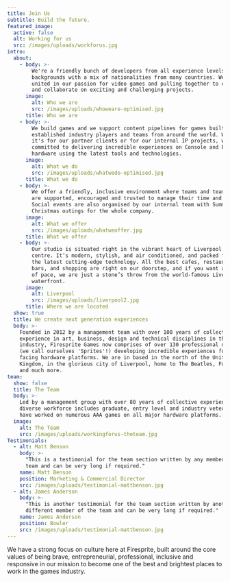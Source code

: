 ```yaml
---
title: Join Us
subtitle: Build the future.
featured_image:
  active: false
  alt: Working for us
  src: /images/uploads/workforus.jpg
intro:
  about:
    - body: >-
        We're a friendly bunch of developers from all experience levels and
        backgrounds with a mix of nationalities from many countries. We are
        united in our passion for video games and pulling together to co-create
        and collaborate on exciting and challenging projects.
      image:
        alt: Who we are
        src: /images/uploads/whoweare-optimised.jpg
      title: Who we are
    - body: >-
        We build games and we support content pipelines for games built by
        established industry players and teams from around the world. Whether
        it's for our partner clients or for our internal IP projects, we're all
        committed to delivering incredible experiences on Console and PC
        hardware using the latest tools and technologies.
      image:
        alt: What we do
        src: /images/uploads/whatwedo-optimised.jpg
      title: What we do
    - body: >-
        We offer a friendly, inclusive environment where teams and team members
        are supported, encouraged and trusted to manage their time and workflow.
        Social events are also organised by our internal team with Summer and
        Christmas outings for the whole company.
      image:
        alt: What we offer
        src: /images/uploads/whatweoffer.jpg
      title: What we offer
    - body: >-
        Our studio is situated right in the vibrant heart of Liverpool city
        centre. It’s modern, stylish, and air conditioned, and packed full of
        the latest cutting-edge technology. All the best cafes, restaurants,
        bars, and shopping are right on our doorstep, and if you want a change
        of pace, we are just a stone’s throw from the world-famous Liverpool
        waterfront.
      image:
        alt: Liverpool
        src: /images/uploads/liverpool2.jpg
      title: Where we are located
  show: true
  title: We create next generation experiences
  body: >-
    Founded in 2012 by a management team with over 100 years of collective
    experience in art, business, design and technical disciplines in the games
    industry, Firesprite Games now comprises of over 130 professional developers
    (we call ourselves 'Sprites'!) developing incredible experiences for future
    facing hardware platforms. We are in based in the north of the United
    Kingdom, in the glorious city of Liverpool, home to The Beatles, Football
    and much more.
team:
  show: false
  title: The Team
  body: >-
    Led by a management group with over 80 years of collective experience our
    diverse workforce includes graduate, entry level and industry veterans who
    have worked on numerous AAA games on all major hardware platforms.
  image:
    alt: The Team
    src: /images/uploads/workingforus-theteam.jpg
Testimonials:
  - alt: Matt Benson
    body: >-
      "This is a testimonial for the team section written by any member of the
      team and can be very long if required."
    name: Matt Benson
    position: Marketing & Commercial Director
    src: /images/uploads/testimonial-mattbenson.jpg
  - alt: James Anderson
    body: >-
      "This is another testimonial for the team section written by another
      different member of the team and can be very long if required."
    name: James Anderson
    position: Bowler
    src: /images/uploads/testimonial-mattbenson.jpg
---
```

We have a strong focus on culture here at Firesprite, built around the core values of being brave, entrepreneurial, professional, inclusive and responsive in our mission to become one of the best and brightest places to work in the games industry.
